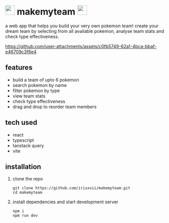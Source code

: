 # <img src="https://github.com/user-attachments/assets/a92a9117-8ae5-449a-98dd-79f54b5bec58" alt="psyduck8" width="30"/> makemyteam <img src="https://github.com/user-attachments/assets/a92a9117-8ae5-449a-98dd-79f54b5bec58" alt="psyduck8" width="30"/>

a web app that helps you build your very own pokemon team! create your dream team by selecting from all available pokemon, analyse team stats and check type effectiveness.

https://github.com/user-attachments/assets/c0fb5749-62a1-4bca-bbaf-e46709c3f6e4

## features
- build a team of upto 6 pokemon
- search pokemon by name
- filter pokemon by type
- view team stats
- check type effectiveness
- drag and drop to reorder team members
## tech used
- react
- typescript
- tanstack query
- vite
## installation
1. clone the repo
   
   ```
   git clone https://github.com/irisxvii/makemyteam.git
   cd makemyteam
   ```
2. install dependencies and start development server
   
   ```
   npm i
   npm run dev
   ```

